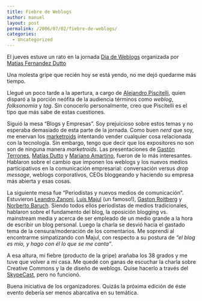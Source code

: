 ```yaml
---
title: Fiebre de Weblogs
author: manuel
layout: post
permalink: /2006/07/02/fiebre-de-weblogs/
categories:
  - Uncategorized
---
```

El jueves estuve un rato en la jornada [Día de Weblogs][1] organizada por [Matías Fernandez Dutto][2]

Una molesta gripe que recién hoy se está yendo, no me dejó quedarme más tiempo.

<!--more-->

Llegué un poco tarde a la apertura, a cargo de [Alejandro Piscitelli][3], quien disparó a la porción neófita de la audiencia términos como *weblog*, *folksonomía* y *tag*. Sin conocerlo personalmente, creo que Piscitelli es el tipo que más sabe de estas cuestiones.

Siguió la mesa &#8220;Blogs y Empresas&#8221;. Soy prejuicioso sobre estos temas y no esperaba demasiado de esta parte de la jornada. Como buen *nerd* que soy, me enervan los [marketroids][4] intentando vender cualquier cosa relacionada con la tecnología. Sin embargo, tengo que decir que los expositores no son son de ninguna manera *marketroids*. Las presentaciones de [Gastón Terrones][5], [Matías Dutto][6] y [Mariano Amartino][7], fueron de lo más interesantes. Hablaron sobre el cambio que imponen los weblogs y los nuevos medios participativos en la comunicación empresarial: conversación versus *drop message*, weblogs corporativos, CEOs bloggeando y haciendo su empresa más abierta y esas cosas.

La siguiente mesa fue &#8220;Periodistas y nuevos medios de comunicación&#8221;. Estuvieron [Leandro Zanoni][8], [Luis Majul][9] (un famoso!), [Gaston Roitberg][10] y [Norberto Baruch][11]. Siendo todos ellos periodistas de medios tradicionales, hablaron sobre el fundamento del blog, la oposición blogging vs. mainstream media y acerca de ser empleado de un medio grande a la hora de escribir un blog personal. Luego la charla se desvió hacia el gastado tema de la censura/moderación de los comentarios. Me soprendí al encontrarme simpatizando con Majul, con respecto a su postura de *&#8220;el blog es mío, y hago con él lo que se me canta&#8221;*.

A esa altura, mi fiebre (producto de la gripe) arañaba los 38 grados y me tuve que volver a mi casa. Me quedé con ganas de escuchar la charla sobre Creative Commons y la de diseño de weblogs. Quise hacerlo a través del [SkypeCast][12], pero no funcionó.

Buena iniciativa de los organizadores. Quizás la próxima edición de éste evento debería ser menos abarcativa en su temática.

 [1]: http://www.diadeweblogs.com.ar
 [2]: http://duttopr.com
 [3]: http://www.ilhn.com/filosofitis/
 [4]: http://www.yotor.net/wiki/es/ma/Marketroid.htm
 [5]: http://edelman.com/
 [6]: http://duttopr.com/
 [7]: http://uberbin.net
 [8]: http://eblog.com.ar/
 [9]: http://www.luismajul.com/
 [10]: http://nuevos-medios.blogspot.com/
 [11]: http://visualmente.blogspot.com/
 [12]: http://diadeweblogs.com.ar/2006/06/25/cupo-completo/